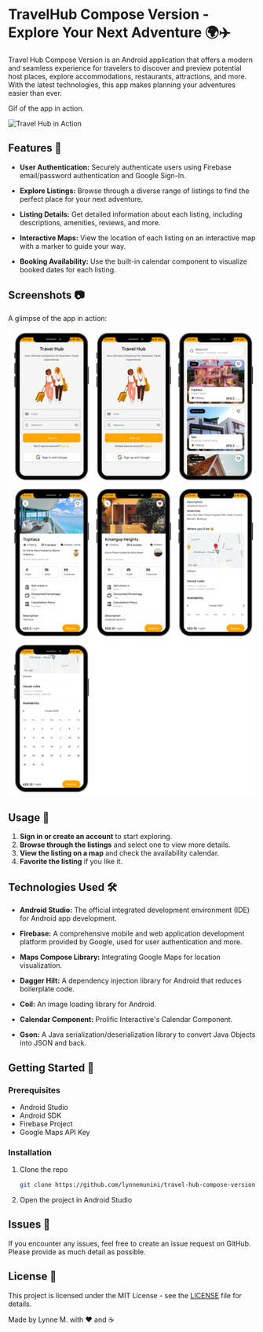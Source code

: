 # TravelHub Compose Version - Explore Your Next Adventure 🌍✈️

Travel Hub Compose Version is an Android application that offers a modern and seamless experience for travelers to discover and preview potential host places, explore accommodations, restaurants, attractions, and more. With the latest technologies, this app makes planning your adventures easier than ever.

Gif of the app in action.

<img src="assets/demo.gif" width="40%" alt="Travel Hub in Action">

## Features 🚀

- **User Authentication:** Securely authenticate users using Firebase email/password authentication and Google Sign-In.

- **Explore Listings:** Browse through a diverse range of listings to find the perfect place for your next adventure.

- **Listing Details:** Get detailed information about each listing, including descriptions, amenities, reviews, and more.

- **Interactive Maps:** View the location of each listing on an interactive map with a marker to guide your way.

- **Booking Availability:** Use the built-in calendar component to visualize booked dates for each listing.

## Screenshots 📷

A glimpse of the app in action:

![App Screenshot 1](assets/app1.png)
![App Screenshot 2](assets/app2.png)
![App Screenshot 3](assets/app3.png)

## Usage 📝

1. **Sign in or create an account** to start exploring.
2. **Browse through the listings** and select one to view more details.
3. **View the listing on a map** and check the availability calendar.
4. **Favorite the listing** if you like it.


## Technologies Used  🛠️

- **Android Studio:** The official integrated development environment (IDE) for Android app development.

- **Firebase:** A comprehensive mobile and web application development platform provided by Google, used for user authentication and more.

- **Maps Compose Library:** Integrating Google Maps for location visualization.

- **Dagger Hilt:** A dependency injection library for Android that reduces boilerplate code.

- **Coil:** An image loading library for Android. 

- **Calendar Component:** Prolific Interactive's Calendar Component.

- **Gson:** A Java serialization/deserialization library to convert Java Objects into JSON and back.


## Getting Started 🚀

### Prerequisites

- Android Studio
- Android SDK
- Firebase Project
- Google Maps API Key

### Installation

1. Clone the repo
   ```bash
   git clone https://github.com/lynnemunini/travel-hub-compose-version.git


2. Open the project in Android Studio


## Issues 🐛
If you encounter any issues, feel free to create an issue request on GitHub. Please provide as much detail as possible.

## License 📜
This project is licensed under the MIT License - see the [LICENSE](LICENSE) file for details.

Made by Lynne M. with ❤️ and ☕